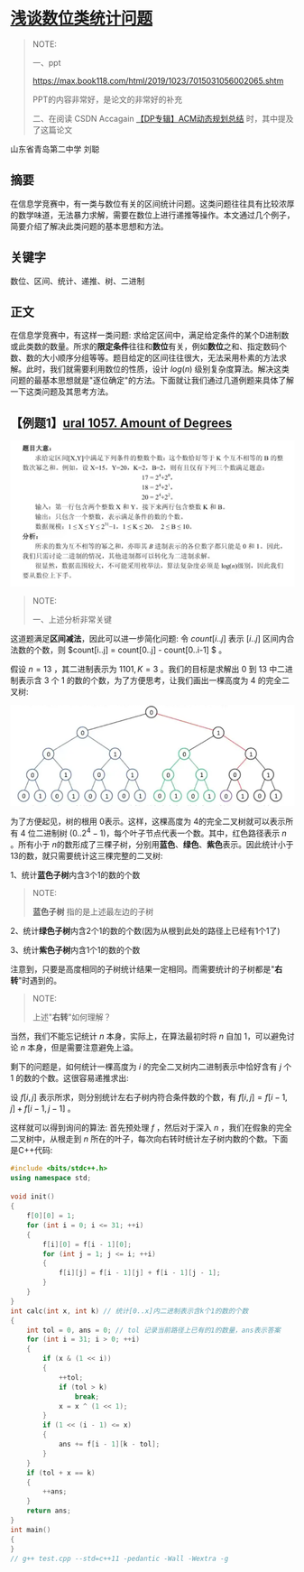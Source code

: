# [浅谈数位类统计问题](https://www.gydoc.com/p-5722.html) 

> NOTE: 
>
> 一、ppt
>
> https://max.book118.com/html/2019/1023/7015031056002065.shtm
>
> PPT的内容非常好，是论文的非常好的补充
>
> 二、在阅读 CSDN Accagain  [【DP专辑】ACM动态规划总结](https://blog.csdn.net/cc_again/article/details/25866971?spm=1001.2014.3001.5502) 时，其中提及了这篇论文
>
> 

山东省青岛第二中学 刘聪

## 摘要

在信息学竞赛中，有一类与数位有关的区间统计问题。这类问题往往具有比较浓厚的数学味道，无法暴力求解，需要在数位上进行递推等操作。本文通过几个例子，简要介绍了解决此类问题的基本思想和方法。

## 关键字

数位、区间、统计、递推、树、二进制

## 正文

在信息学竞赛中，有这样一类问题: 求给定区间中，满足给定条件的某个D进制数或此类数的数量。所求的**限定条件**往往和**数位**有关，例如**数位**之和、指定数码个数、数的大小顺序分组等等。题目给定的区间往往很大，无法采用朴素的方法求解。此时，我们就需要利用数位的性质，设计 $log(n)$ 级别复杂度算法。解决这类问题的最基本思想就是"逐位确定"的方法。下面就让我们通过几道例题来具体了解一下这类问题及其思考方法。



## 【例题1】[ural 1057. Amount of Degrees](https://acm.timus.ru/problem.aspx?space=1&num=1057) 

![](./example-1-ural-1057.png)

> NOTE: 
>
> 一、上述分析非常关键
>
> 

这道题满足**区间减法**，因此可以进一步简化问题: 令 $count[i..j]$ 表示 $[i..j]$ 区间内合法数的个数，则 $count[i..j] = count[0..j] - count[0..i-1] $ 。

假设 $n=13$ ，其二进制表示为 $1101, K = 3$ 。我们的目标是求解出 $0$ 到 $13$ 中二进制表示含 $3$ 个 $1$ 的数的个数，为了方便思考，让我们画出一棵高度为 $4$ 的完全二叉树:

![](./complete-binary-tree.png)

为了方便起见，树的根用 $0$​​​ 表示。这样，这棵高度为 $4$​​​ 的完全二叉树就可以表示所有 $4$​​​ 位二进制树 $(0..2^4 - 1)$​​​，每个叶子节点代表一个数。其中，红色路径表示 $n$​​​ 。所有小于 $n$​​​ 的数形成了三棵子树，分别用**蓝色**、**绿色**、**紫色**表示。因此统计小于13的数，就只需要统计这三棵完整的二叉树:

1、统计**蓝色子树**内含3个1的数的个数

> NOTE: 
>
> **蓝色子树** 指的是上述最左边的子树

2、统计**绿色子树**内含2个1的数的个数(因为从根到此处的路径上已经有1个1了)

3、统计**紫色子树**内含1个1的数的个数

注意到，只要是高度相同的子树统计结果一定相同。而需要统计的子树都是"**右转**"时遇到的。

> NOTE: 
>
> 上述"**右转**"如何理解？

当然，我们不能忘记统计 $n$ 本身，实际上，在算法最初时将 $n$ 自加 $1$，可以避免讨论 $n$ 本身，但是需要注意避免上溢。

剩下的问题是，如何统计一棵高度为 $i$ 的完全二叉树内二进制表示中恰好含有 $j$ 个 $1$ 的数的个数。这很容易递推求出:

设 $f[i, j]$ 表示所求，则分别统计左右子树内符合条件数的个数，有 $f[i, j] = f[i - 1, j] + f[i - 1, j - 1]$ 。

这样就可以得到询问的算法: 首先预处理 $f$ ，然后对于深入 $n$ ，我们在假象的完全二叉树中，从根走到 $n$ 所在的叶子，每次向右转时统计左子树内数的个数。下面是C++代码:

```C++
#include <bits/stdc++.h>
using namespace std;

void init()
{
	f[0][0] = 1;
	for (int i = 0; i <= 31; ++i)
	{
		f[i][0] = f[i - 1][0];
		for (int j = 1; j <= i; ++i)
		{
			f[i][j] = f[i - 1][j] + f[i - 1][j - 1];
		}
	}
}
int calc(int x, int k) // 统计[0..x]内二进制表示含k个1的数的个数
{
	int tol = 0, ans = 0; // tol 记录当前路径上已有的1的数量，ans表示答案
	for (int i = 31; i > 0; ++i)
	{
		if (x & (1 << i))
		{
			++tol;
			if (tol > k)
				break;
			x = x ^ (1 << 1);
		}
		if (1 << (i - 1) <= x)
		{
			ans += f[i - 1][k - tol];
		}
	}
	if (tol + x == k)
	{
		++ans;
	}
	return ans;
}
int main()
{
}
// g++ test.cpp --std=c++11 -pedantic -Wall -Wextra -g


```

